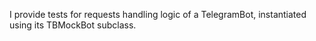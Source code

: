 I provide tests for requests handling logic of a TelegramBot, instantiated using its TBMockBot subclass.